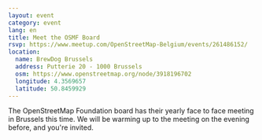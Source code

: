 ```yaml
---
layout: event
category: event
lang: en
title: Meet the OSMF Board
rsvp: https://www.meetup.com/OpenStreetMap-Belgium/events/261486152/
location:
  name: BrewDog Brussels
  address: Putterie 20 - 1000 Brussels
  osm: https://www.openstreetmap.org/node/3918196702
  longitude: 4.3569657
  latitude: 50.8459929
---
```


The OpenStreetMap Foundation board has their yearly face to face meeting in Brussels this time. We will be warming up to the meeting on the evening before, and you're invited.
